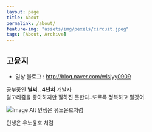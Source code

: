 ```yaml
---
layout: page
title: About
permalink: /about/
feature-img: "assets/img/pexels/circuit.jpeg"
tags: [About, Archive]
---
```



## 고윤지

- 일상 블로그 : http://blog.naver.com/wlslyy0909 

공부중인 **벌써.. 4년차** 개발자 <br>
알고리즘을 좋아하지만 잘하진 못한다..또르륵 정복하고 말겠어.


![Image Alt 인생은 유노윤호처럼](https://t1.daumcdn.net/cfile/tistory/99F91F395CB0552938)
<br>

인생은 유노윤호 처럼




